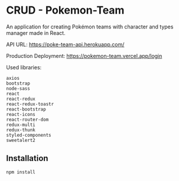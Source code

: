 # CRUD - Pokemon-Team

An application for creating Pokémon teams with character and types manager made in React.

API URL:
https://poke-team-api.herokuapp.com/

Production Deployment:
https://pokemon-team.vercel.app/login


Used libraries:

    axios
    bootstrap
    node-sass    
    react
    react-redux
    react-redux-toastr    
    react-bootstrap
    react-icons    
    react-router-dom   
    redux-multi
    redux-thunk 
    styled-components
    sweetalert2


## Installation

```bash
npm install
```